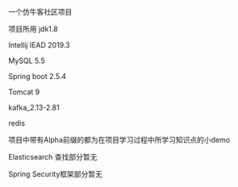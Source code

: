 一个仿牛客社区项目

项目所用 
jdk1.8 

Intellij IEAD 2019.3

MySQL 5.5

Spring boot 2.5.4

Tomcat 9

kafka_2.13-2.81

redis

项目中带有Alpha前缀的都为在项目学习过程中所学习知识点的小demo

Elasticsearch 查找部分暂无

Spring Security框架部分暂无


